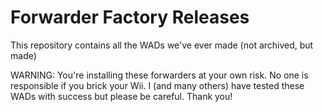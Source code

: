 # Forwarder Factory Releases

This repository contains all the WADs we've ever made (not archived, but made)

WARNING: You're installing these forwarders at your own risk. No one is responsible if you brick your Wii.
I (and many others) have tested these WADs with success but please be careful. Thank you!
